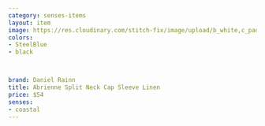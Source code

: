 ```yaml
---
category: senses-items
layout: item
image: https://res.cloudinary.com/stitch-fix/image/upload/b_white,c_pad,dpr_1.0,f_auto,h_150,q_auto,w_150/v1613771699/tgnau9vcqeenc1lv1nln.jpg
colors: 
- SteelBlue
- black



brand: Daniel Rainn
title: Abrienne Split Neck Cap Sleeve Linen
price: $54
senses:
- coastal
---
```








